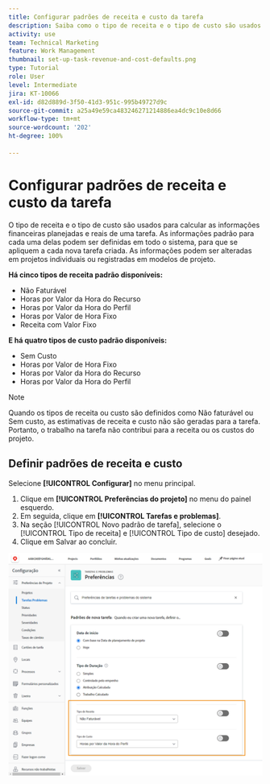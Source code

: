 ```yaml
---
title: Configurar padrões de receita e custo da tarefa
description: Saiba como o tipo de receita e o tipo de custo são usados para calcular as informações financeiras planejadas e reais de uma tarefa.
activity: use
team: Technical Marketing
feature: Work Management
thumbnail: set-up-task-revenue-and-cost-defaults.png
type: Tutorial
role: User
level: Intermediate
jira: KT-10066
exl-id: d82d889d-3f50-41d3-951c-995b49727d9c
source-git-commit: a25a49e59ca483246271214886ea4dc9c10e8d66
workflow-type: tm+mt
source-wordcount: '202'
ht-degree: 100%

---
```


# Configurar padrões de receita e custo da tarefa

O tipo de receita e o tipo de custo são usados para calcular as informações financeiras planejadas e reais de uma tarefa. As informações padrão para cada uma delas podem ser definidas em todo o sistema, para que se apliquem a cada nova tarefa criada. As informações podem ser alteradas em projetos individuais ou registradas em modelos de projeto.

**Há cinco tipos de receita padrão disponíveis:**

* Não Faturável
* Horas por Valor da Hora do Recurso
* Horas por Valor da Hora do Perfil
* Horas por Valor de Hora Fixo
* Receita com Valor Fixo

**E há quatro tipos de custo padrão disponíveis:**

* Sem Custo
* Horas por Valor de Hora Fixo
* Horas por Valor da Hora do Recurso
* Horas por Valor da Hora do Perfil

>[!NOTE]
>
>Quando os tipos de receita ou custo são definidos como Não faturável ou Sem custo, as estimativas de receita e custo não são geradas para a tarefa. Portanto, o trabalho na tarefa não contribui para a receita ou os custos do projeto.

## Definir padrões de receita e custo

Selecione **[!UICONTROL Configurar]** no menu principal.

1. Clique em **[!UICONTROL Preferências do projeto]** no menu do painel esquerdo.
1. Em seguida, clique em **[!UICONTROL Tarefas e problemas]**.
1. Na seção [!UICONTROL Novo padrão de tarefa], selecione o [!UICONTROL Tipo de receita] e [!UICONTROL Tipo de custo] desejado.
1. Clique em Salvar ao concluir.

![Uma imagem da configuração de padrões de receita e custo](assets/setting-up-finances-3.png)
